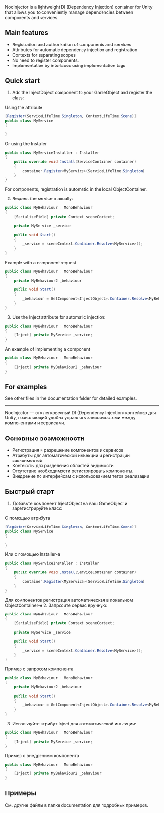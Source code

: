 NocInjector is a lightweight DI (Dependency Injection) container for Unity that allows you to conveniently manage dependencies between components and services.


## Main features
- Registration and authorization of components and services
- Attributes for automatic dependency injection and registration
- Contexts for separating scopes
- No need to register components.
- Implementation by interfaces using implementation tags

## Quick start

1. Add the InjectObject component to your GameObject and register the class:

Using the attribute
```csharp
[Register(ServiceLifeTime.Singleton, ContextLifeTime.Scene)]
public class MyService 
{
    
}
```
Or using the Installer
```csharp
public class MyServiceInstaller : Installer 
{
    public override void Install(ServiceContainer container) 
    {
        container.Register<MyService>(ServiceLifeTime.Singleton)
    }
}
```
For components, registration is automatic in the local ObjectContainer.

2. Request the service manually:

```csharp
public class MyBehaviour : MonoBehaviour
{
    [SerializeField] private Context sceneContext;
    
    private MyService _service
    
    public void Start() 
    {
        _service = sceneContext.Container.Resolve<MyService>();
    }
}
```
Example with a component request

```csharp
public class MyBehaviour : MonoBehaviour
{
    private MyBehaviour2 _behaviour
    
    public void Start() 
    {
        _behaviour = GetComponent<InjectObject>.Container.Resolve<MyBehaviour2>();
    }
}
```

3. Use the Inject attribute for automatic injection:

```csharp
public class MyBehaviour : MonoBehaviour 
{
    [Inject] private MyService _service;
}
```
An example of implementing a component
```csharp
public class MyBehaviour : MonoBehaviour 
{
    [Inject] private MyBehaviour2 _behaviour
}
```

## For examples
See other files in the documentation folder for detailed examples.

---

NocInjector — это легковесный DI (Dependency Injection) контейнер для Unity, позволяющий удобно управлять зависимостями между компонентами и сервисами.


## Основные возможности
- Регистрация и разрешение компонентов и сервисов
- Атрибуты для автоматической инъекции и регистрации зависимостей
- Контексты для разделения областей видимости
- Отсутствие необходимости регистрировать компоненты.
- Внедрение по интерфейсам с использованием тегов реализации

## Быстрый старт

1. Добавьте компонент InjectObject на ваш GameObject и зарегистрируйте класс:

С помощью атрибута
```csharp
[Register(ServiceLifeTime.Singleton, ContextLifeTime.Scene)]
public class MyService 
{
    
}
```
Или с помощью Installer-а
```csharp
public class MyServiceInstaller : Installer 
{
    public override void Install(ServiceContainer container) 
    {
        container.Register<MyService>(ServiceLifeTime.Singleton)
    }
}
```
Для компонентов регистрация автоматическая в локальном ObjectContainer-е
2. Запросите сервис вручную:

```csharp
public class MyBehaviour : MonoBehaviour
{
    [SerializeField] private Context sceneContext;
    
    private MyService _service
    
    public void Start() 
    {
        _service = sceneContext.Container.Resolve<MyService>();
    }
}
```
Пример с запросом компонента

```csharp
public class MyBehaviour : MonoBehaviour
{
    private MyBehaviour2 _behaviour
    
    public void Start() 
    {
        _behaviour = GetComponent<InjectObject>.Container.Resolve<MyBehaviour2>();
    }
}
```

3. Используйте атрибут Inject для автоматической инъекции:

```csharp
public class MyBehaviour : MonoBehaviour 
{
    [Inject] private MyService _service;
}
```
Пример с внедрением компонента
```csharp
public class MyBehaviour : MonoBehaviour 
{
    [Inject] private MyBehaviour2 _behaviour
}
```

## Примеры
См. другие файлы в папке documentation для подробных примеров.

